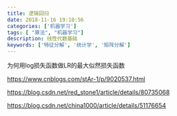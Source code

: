 ```yaml
---
title: 逻辑回归
date: 2018-11-16 19:10:56
categories: ['机器学习']
tags: [ "算法", "机器学习"]
description: 线性代数基础
keywords: ['特征分解', '统计学', '矩阵分解']
---
```



为何用log损失函数做LR的最大似然损失函数

https://www.cnblogs.com/stAr-1/p/9020537.html

https://blog.csdn.net/red_stone1/article/details/80735068

https://blog.csdn.net/china1000/article/details/51176654
